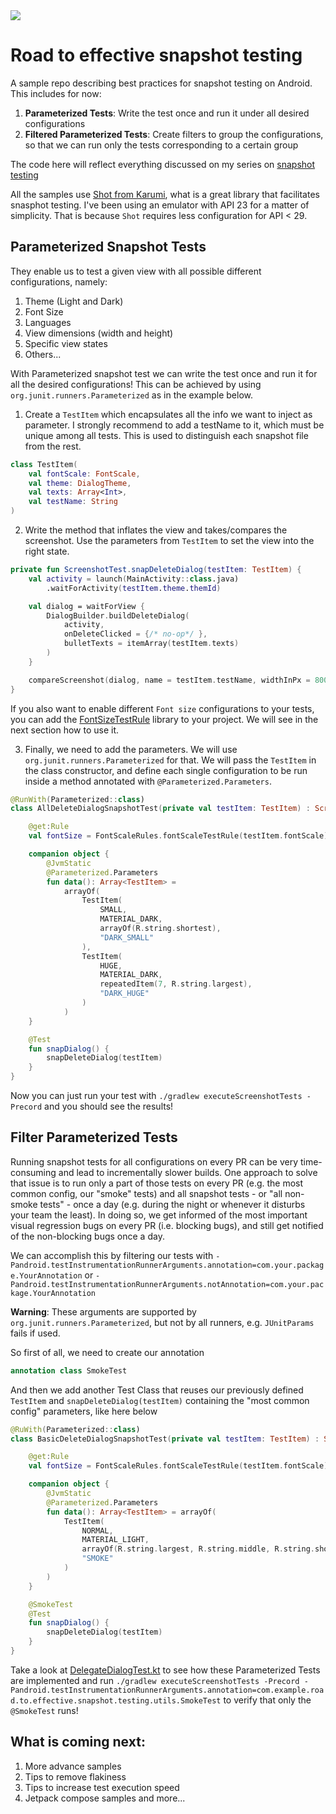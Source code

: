 <a href="https://androidweekly.net/issues/issue-479">
<img src="https://androidweekly.net/issues/issue-479/badge">
</a>

# Road to effective snapshot testing </br>
A sample repo describing best practices for snapshot testing on Android. This includes for now:
1. **Parameterized Tests**: Write the test once and run it under all desired configurations
2. **Filtered Parameterized Tests**: Create filters to group the configurations, so that we can run only the tests corresponding to a certain group 

The code here will reflect everything discussed on my series on [snapshot testing](https://sergiosastre.hashnode.dev/an-introduction-to-snapshot-testing-on-android-in-2021)

All the samples use [Shot from Karumi](https://github.com/Karumi/Shot), what is a great library that facilitates
snasphot testing.
I've been using an emulator with API 23 for a matter of simplicity. That is because `Shot` requires less
configuration for API < 29.

## Parameterized Snapshot Tests
They enable us to test a given view with all possible different configurations, namely:
  1. Theme (Light and Dark)
  2. Font Size
  3. Languages
  4. View dimensions (width and height)
  5. Specific view states
  6. Others...

With Parameterized snapshot test we can write the test once and run it for all the desired configurations!
This can be achieved by using `org.junit.runners.Parameterized` as in the example below.

1. Create a `TestItem` which encapsulates all the info we want to inject as parameter. I strongly
recommend to add a testName to it, which must be unique among all tests. This is used to distinguish
each snapshot file from the rest.
```kotlin
class TestItem(
    val fontScale: FontScale,
    val theme: DialogTheme,
    val texts: Array<Int>,
    val testName: String
)
```

2. Write the method that inflates the view and takes/compares the screenshot. Use the parameters from
`TestItem` to set the view into the right state.
```kotlin
private fun ScreenshotTest.snapDeleteDialog(testItem: TestItem) {
    val activity = launch(MainActivity::class.java)
        .waitForActivity(testItem.theme.themId)

    val dialog = waitForView {
        DialogBuilder.buildDeleteDialog(
            activity,
            onDeleteClicked = {/* no-op*/ },
            bulletTexts = itemArray(testItem.texts)
        )
    }

    compareScreenshot(dialog, name = testItem.testName, widthInPx = 800)
}
```
If you also want to enable different `Font size` configurations to your tests, you can add the
[FontSizeTestRule](https://github.com/sergio-sastre/FontSizeTestRule) library to your project. We will
see in the next section how to use it.

3. Finally, we need to add the parameters. We will use `org.junit.runners.Parameterized` for that.
We will pass the `TestItem` in the class constructor, and define each single configuration to be run
inside a method annotated with `@Parameterized.Parameters`.

```kotlin
@RunWith(Parameterized::class)
class AllDeleteDialogSnapshotTest(private val testItem: TestItem) : ScreenshotTest {

    @get:Rule
    val fontSize = FontScaleRules.fontScaleTestRule(testItem.fontScale)

    companion object {
        @JvmStatic
        @Parameterized.Parameters
        fun data(): Array<TestItem> =
            arrayOf(
                TestItem(
                    SMALL,
                    MATERIAL_DARK,
                    arrayOf(R.string.shortest),
                    "DARK_SMALL"
                ),
                TestItem(
                    HUGE,
                    MATERIAL_DARK,
                    repeatedItem(7, R.string.largest),
                    "DARK_HUGE"
                )
            )
    }

    @Test
    fun snapDialog() {
        snapDeleteDialog(testItem)
    }
}

```
Now you can just run your test with `./gradlew executeScreenshotTests -Precord` and you should see the
results!

## Filter Parameterized Tests
Running snapshot tests for all configurations on every PR can be very time-consuming and lead to
incrementally slower builds. One approach to solve that issue is to run only a part of those tests
on every PR (e.g. the most common config, our "smoke" tests) and all snapshot tests - or "all non-smoke
tests" - once a day (e.g. during the night or whenever it disturbs your team the least).
In doing so, we get informed of the most important visual regression bugs on every PR (i.e. blocking bugs),
and still get notified of the non-blocking bugs once a day.

We can accomplish this by filtering our tests with
`-Pandroid.testInstrumentationRunnerArguments.annotation=com.your.package.YourAnnotation`
or
`-Pandroid.testInstrumentationRunnerArguments.notAnnotation=com.your.package.YourAnnotation`

**Warning**: These arguments are supported by `org.junit.runners.Parameterized`, but not by all runners,
e.g. `JUnitParams` fails if used.

So first of all, we need to create our annotation
```kotlin
annotation class SmokeTest
```

And then we add another Test Class that reuses our previously defined `TestItem` and `snapDeleteDialog(testItem)`
containing the "most common config" parameters, like here below
```kotlin
@RuWith(Parameterized::class)
class BasicDeleteDialogSnapshotTest(private val testItem: TestItem) : ScreenshotTest {

    @get:Rule
    val fontSize = FontScaleRules.fontScaleTestRule(testItem.fontScale)

    companion object {
        @JvmStatic
        @Parameterized.Parameters
        fun data(): Array<TestItem> = arrayOf(
            TestItem(
                NORMAL,
                MATERIAL_LIGHT,
                arrayOf(R.string.largest, R.string.middle, R.string.shortest),
                "SMOKE"
            )
        )
    }

    @SmokeTest
    @Test
    fun snapDialog() {
        snapDeleteDialog(testItem)
    }
}
```

Take a look at [DelegateDialogTest.kt](https://github.com/sergio-sastre/RoadToEffectiveSnapshotTesting/blob/master/app/src/androidTest/java/com/example/road/to/effective/snapshot/testing/parameterized/DeleteDialogTest.kt) to see how these Parameterized Tests are implemented and run
`./gradlew executeScreenshotTests -Precord -Pandroid.testInstrumentationRunnerArguments.annotation=com.example.road.to.effective.snapshot.testing.utils.SmokeTest`
to verify that only the `@SmokeTest` runs!

## What is coming next:
1. More advance samples
2. Tips to remove flakiness
3. Tips to increase test execution speed
4. Jetpack compose samples
and more...


